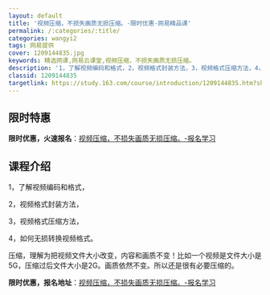```yaml
---
layout: default
title: '视频压缩，不损失画质无损压缩。-限时优惠-网易精品课'
permalink: /:categories/:title/
categories: wangyi2
tags: 网易提供
cover: 1209144835.jpg
keywords: 精选网课,网易云课堂,视频压缩，不损失画质无损压缩。
description: '1，了解视频编码和格式，2，视频格式封装方法，3，视频格式压缩方法，4，如何无损转换视频格式。压缩，理解为把视频文件大小'
classid: 1209144835
targetlink: https://study.163.com/course/introduction/1209144835.htm?share=1&shareId=1025206652&utm_campaign=share&utm_medium=iphoneShare&utm_source=&utm_u=1025206652
---
```


## 限时特惠

**限时优惠，火速报名**：[视频压缩，不损失画质无损压缩。-报名学习](https://study.163.com/course/introduction/1209144835.htm?share=1&shareId=1025206652&utm_campaign=share&utm_medium=iphoneShare&utm_source=&utm_u=1025206652)

## 课程介绍

1，了解视频编码和格式，

2，视频格式封装方法，

3，视频格式压缩方法，

4，如何无损转换视频格式。

压缩，理解为把视频文件大小改变，内容和画质不变！比如一个视频是文件大小是5G，压缩过后文件大小是2G。画质依然不变。所以还是很有必要压缩的。

**限时优惠，报名地址**：[视频压缩，不损失画质无损压缩。-报名学习](https://study.163.com/course/introduction/1209144835.htm?share=1&shareId=1025206652&utm_campaign=share&utm_medium=iphoneShare&utm_source=&utm_u=1025206652)


